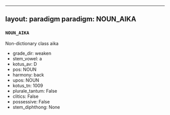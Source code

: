 
---
layout: paradigm
paradigm: NOUN_AIKA
---
### ` NOUN_AIKA `

Non-dictionary class aika
* grade_dir: weaken
* stem_vowel: a
* kotus_av: D
* pos: NOUN
* harmony: back
* upos: NOUN
* kotus_tn: 1009
* plurale_tantum: False
* clitics: False
* possessive: False
* stem_diphthong: None

